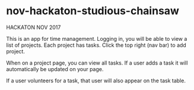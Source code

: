 # nov-hackaton-studious-chainsaw
HACKATON NOV 2017

This is an app for time management. Logging in, you will be able to view a list of projects. Each project has tasks. Click the top right (nav bar) to add project.

When on a project page, you can view all tasks. If a user adds a task it will automatically be updated on your page.

If a user volunteers for a task, that user will also appear on the task table.

